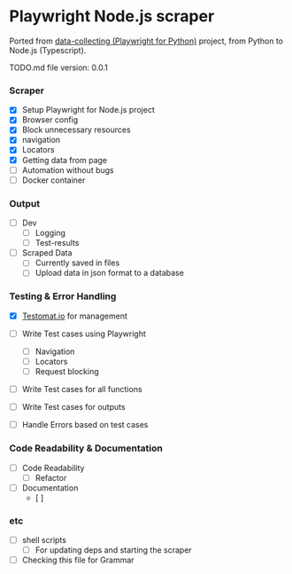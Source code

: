# Playwright Node.js scraper 
Ported from [data-collecting (Playwright for Python)](https://github.com/CsabaAndi/data-collecting) project, from Python to Node.js (Typescript).

TODO.md file version: 0.0.1

### Scraper
- [x] Setup Playwright for Node.js project
- [x] Browser config
- [x] Block unnecessary resources
- [x] navigation 
- [x] Locators
- [x] Getting data from page
- [ ] Automation without bugs
- [ ] Docker container

### Output
- [ ] Dev
  - [ ] Logging
  - [ ] Test-results
- [ ] Scraped Data
  - [ ] Currently saved in files
  - [ ] Upload data in json format to a database 

### Testing & Error Handling
- [x] [Testomat.io](https://testomat.io/) for management
- [ ] Write Test cases using Playwright 
  - [ ] Navigation
  - [ ] Locators
  - [ ] Request blocking
- [ ] Write Test cases for all functions
- [ ] Write Test cases for outputs
- [ ] Handle Errors based on test cases  


### Code Readability & Documentation
- [ ] Code Readability
  - [ ] Refactor
- [ ] Documentation
  - [ ] 


### etc
- [ ] shell scripts 
  - [ ] For updating deps and starting the scraper
- [ ] Checking this file for Grammar
